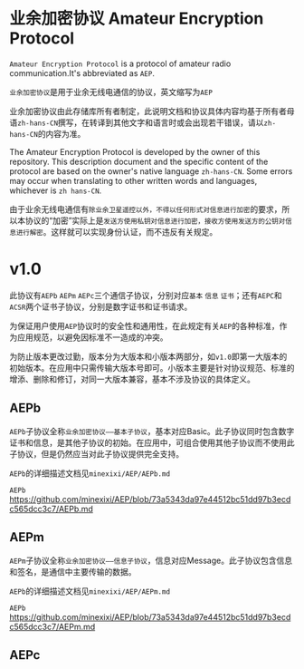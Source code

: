 # 业余加密协议 Amateur Encryption Protocol
`Amateur Encryption Protocol` is a protocol of amateur radio communication.It's abbreviated as `AEP`.

`业余加密协议`是用于业余无线电通信的协议，英文缩写为`AEP`

业余加密协议由此存储库所有者制定，此说明文档和协议具体内容均基于所有者母语`zh-hans-CN`撰写，在转译到其他文字和语言时或会出现若干错误，请以`zh-hans-CN`的内容为准。

The Amateur Encryption Protocol is developed by the owner of this repository. This description document and the specific content of the protocol are based on the owner's native language `zh-hans-CN`. Some errors may occur when translating to other written words and languages, whichever is `zh hans-CN`.

由于业余无线电通信有`除业余卫星遥控以外，不得以任何形式对信息进行加密`的要求，所以本协议的“加密”实际上是`发送方使用私钥对信息进行加密，接收方使用发送方的公钥对信息进行解密`。这样就可以实现身份认证，而不违反有关规定。

# v1.0
此协议有`AEPb` `AEPm` `AEPc`三个通信子协议，分别对应`基本` `信息` `证书`；还有`AEPC`和`ACSR`两个证书子协议，分别是数字证书和证书请求。

为保证用户使用`AEP`协议时的安全性和通用性，在此规定有关`AEP`的各种标准，作为应用规范，以避免因标准不一造成的冲突。

为防止版本更改过勤，版本分为大版本和小版本两部分，如`v1.0`即第一大版本的初始版本。在应用中只需传输大版本号即可。小版本主要是针对协议规范、标准的增添、删除和修订，对同一大版本兼容，基本不涉及协议的具体定义。

## AEPb
`AEPb`子协议全称`业余加密协议——基本子协议`，基本对应Basic。此子协议同时包含数字证书和信息，是其他子协议的初始。在应用中，可组合使用其他子协议而不使用此子协议，但是仍然应当对此子协议提供完全支持。

`AEPb`的详细描述文档见`minexixi/AEP/AEPb.md`

`AEPb` https://github.com/minexixi/AEP/blob/73a5343da97e44512bc51dd97b3ecdc565dcc3c7/AEPb.md
## AEPm
`AEPm`子协议全称`业余加密协议——信息子协议`，信息对应Message。此子协议包含信息和签名，是通信中主要传输的数据。

`AEPb`的详细描述文档见`minexixi/AEP/AEPm.md`

`AEPb` https://github.com/minexixi/AEP/blob/73a5343da97e44512bc51dd97b3ecdc565dcc3c7/AEPm.md
## AEPc
